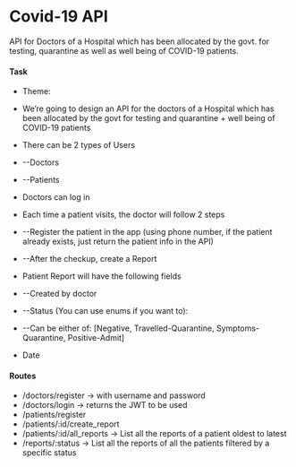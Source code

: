 # Covid-19 API
API for Doctors of a Hospital which has been allocated by the govt. for testing, quarantine as well as well being of COVID-19 patients. 

#### Task
- Theme:
- We’re going to design an API for the doctors of a Hospital which has been allocated by the
govt for testing and quarantine + well being of COVID-19 patients
- There can be 2 types of Users
- --Doctors
- --Patients
- Doctors can log in
- Each time a patient visits, the doctor will follow 2 steps
- --Register the patient in the app (using phone number, if the patient already exists, just
return the patient info in the API)
- --After the checkup, create a Report
- Patient Report will have the following fields
- --Created by doctor
- --Status (You can use enums if you want to):
- --Can be either of: [Negative, Travelled-Quarantine, Symptoms-Quarantine,
Positive-Admit]

- Date

#### Routes
- /doctors/register → with username and password
- /doctors/login → returns the JWT to be used
- /patients/register
- /patients/:id/create_report
- /patients/:id/all_reports → List all the reports of a patient oldest to latest
- /reports/:status → List all the reports of all the patients filtered by a specific status
